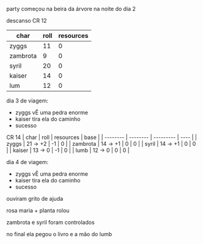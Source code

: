 party começou na beira da árvore na noite do dia 2

descanso CR 12

| char     | roll | resources |
| -------- | ---- | --------- |
| zyggs    | 11   | 0         |
| zambrota | 9    | 0         |
| syril    | 20   | 0         |
| kaiser   | 14   | 0         |
| lum      | 12   | 0          |

dia 3 de viagem:
- zyggs vÊ uma pedra enorme
- kaiser tira ela do caminho
- sucesso

CR 14
| char     | roll     | resources | base |
| -------- | -------- | --------- | ---- |
| zyggs    | 21 -> +2 | -1        | 0    |
| zambrota | 14 -> +1 | 0         | 0    |
| syril    | 14 -> +1 | 0         | 0    |
| kaiser   | 13 -> 0  | -1        | 0    |
| lumb     | 12 -> 0  | 0         | 0    | 

dia 4 de viagem:
- zyggs vÊ uma pedra enorme
- kaiser tira ela do caminho
- sucesso

ouviram grito de ajuda

rosa maria + planta rolou

zambrota e syril foram controlados

no final ela pegou o livro e a mão do lumb